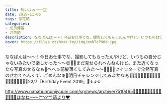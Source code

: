 ```yaml
---
title: 短いよぉ〜〜🐥💓
date: 2019-11-05
tags: 涼花萌
categories: 
- 成员博客
- 涼花萌
description: ななばんは〜〜！今日お仕事でな、撮影してもらったんやけど、いつもの自分じゃないみたいで楽しかった〜〜😊💓💓まだ見せられへんねんけど、また近くなったら写真のせるなぁ🍒へへ☺️前髪薄くしてみた〜〜🧚🏻‍♀️...
cover: https://files.zzzhxxx.top/img/mob7eP00d.jpg 
---
```


ななばんは〜〜！今日お仕事でな、撮影してもらったんやけど、いつもの自分じゃないみたいで楽しかった〜〜😊💓💓まだ見せられへんねんけど、また近くなったら写真のせるなぁ🍒へへ☺️前髪薄くしてみた〜〜🧚🏻‍♀️😉ツイッターで全然写真のせれてへんくて、ごめんなぁ🥺明日チャレンジしてみよかなぁ🧚🏻‍♀️🌸🍋🍋🍋🍋🍋🍋🍋🍋🍋🍋🍋🍋🍋🍋🎉22/7『Birthday Event 2019』🎄↓↓↓






http://www.nanabunnonijyuuni.com/sp/news/archive/?510465🍋🍋🍋🍋🍋🍋🍋🍋🍋🍋🍋🍋🍋🍋ほなね〜〜(*^o^*)萌より❤︎


